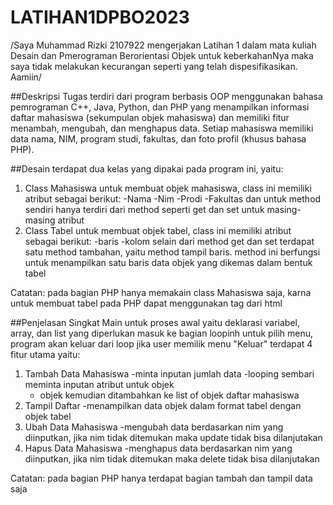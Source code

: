 # LATIHAN1DPBO2023

/Saya Muhammad Rizki 2107922 mengerjakan Latihan 1 dalam mata kuliah Desain dan Pmerograman Berorientasi Objek untuk keberkahanNya maka saya tidak melakukan kecurangan seperti yang telah dispesifikasikan. Aamiin/

##Deskripsi
Tugas terdiri dari program berbasis OOP menggunakan bahasa pemrograman C++, Java, Python, dan PHP yang menampilkan informasi daftar mahasiswa (sekumpulan objek mahasiswa) dan memiliki fitur menambah, mengubah, dan menghapus data. Setiap mahasiswa memiliki data nama, NIM, program studi, fakultas, dan foto profil (khusus bahasa PHP).

##Desain
terdapat dua kelas yang dipakai pada program ini, yaitu:
1. Class Mahasiswa
  untuk membuat objek mahasiswa, class ini memiliki atribut sebagai berikut:
  -Nama
  -Nim
  -Prodi
  -Fakultas
  dan untuk method sendiri hanya terdiri dari method seperti get dan set untuk masing-masing atribut
2. Class Tabel 
  untuk membuat objek tabel, class ini memiliki atribut sebagai berikut:
  -baris
  -kolom
  selain dari method get dan set terdapat satu method tambahan, yaitu method tampil baris. method ini berfungsi untuk menampilkan satu baris data objek yang dikemas dalam bentuk tabel
  
  Catatan: pada bagian PHP hanya memakain class Mahasiswa saja, karna untuk membuat tabel pada PHP dapat menggunakan tag <table> dari html
  
##Penjelasan Singkat Main
untuk proses awal yaitu deklarasi variabel, array, dan list yang diperlukan
masuk ke bagian loopinh untuk pilih menu, program akan keluar dari loop jika user memilik menu "Keluar"
terdapat 4 fitur utama yaitu:
  1. Tambah Data Mahasiswa
     -minta inputan jumlah data 
     -looping sembari meminta inputan atribut untuk objek
     - objek kemudian ditambahkan ke list of objek daftar mahasiswa
  2. Tampil Daftar
     -menampilkan data objek dalam format tabel dengan objek tabel
  3. Ubah Data Mahasiswa
     -mengubah data berdasarkan nim yang diinputkan, jika nim tidak ditemukan maka update tidak bisa dilanjutakan
  4. Hapus Data Mahasiswa
     -menghapus data berdasarkan nim yang diinputkan, jika nim tidak ditemukan maka delete tidak bisa dilanjutakan
     
  Catatan: pada bagian PHP hanya terdapat bagian tambah dan tampil data saja
  
